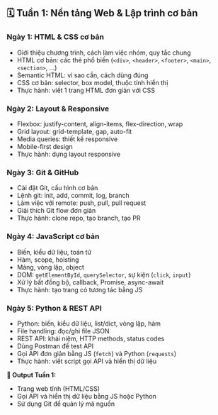 ## 🗓️ Tuần 1: Nền tảng Web & Lập trình cơ bản

### Ngày 1: HTML & CSS cơ bản

* Giới thiệu chương trình, cách làm việc nhóm, quy tắc chung
* HTML cơ bản: các thẻ phổ biến (`<div>`, `<header>`, `<footer>`, `<main>`, `<section>`, ...)
* Semantic HTML: vì sao cần, cách dùng đúng
* CSS cơ bản: selector, box model, thuộc tính hiển thị
* Thực hành: viết 1 trang HTML đơn giản với CSS

### Ngày 2: Layout & Responsive

* Flexbox: justify-content, align-items, flex-direction, wrap
* Grid layout: grid-template, gap, auto-fit
* Media queries: thiết kế responsive
* Mobile-first design
* Thực hành: dựng layout responsive

### Ngày 3: Git & GitHub

* Cài đặt Git, cấu hình cơ bản
* Lệnh git: init, add, commit, log, branch
* Làm việc với remote: push, pull, pull request
* Giải thích Git flow đơn giản
* Thực hành: clone repo, tạo branch, tạo PR

### Ngày 4: JavaScript cơ bản

* Biến, kiểu dữ liệu, toán tử
* Hàm, scope, hoisting
* Mảng, vòng lặp, object
* DOM: `getElementById`, `querySelector`, sự kiện (`click`, `input`)
* Xử lý bất đồng bộ, callback, Promise, async-await
* Thực hành: tạo trang có tương tác bằng JS

### Ngày 5: Python & REST API

* Python: biến, kiểu dữ liệu, list/dict, vòng lặp, hàm
* File handling: đọc/ghi file JSON
* REST API: khái niệm, HTTP methods, status codes
* Dùng Postman để test API
* Gọi API đơn giản bằng JS (`fetch`) và Python (`requests`)
* Thực hành: viết script gọi API và hiển thị dữ liệu

**📌 Output Tuần 1:**

* Trang web tĩnh (HTML/CSS)
* Gọi API và hiển thị dữ liệu bằng JS hoặc Python
* Sử dụng Git để quản lý mã nguồn
